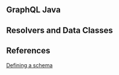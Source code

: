 ## GraphQL Java 

## Resolvers and Data Classes






## References
[Defining a schema](https://www.graphql-java-kickstart.com/tools/schema-definition/)    